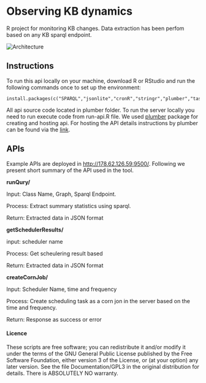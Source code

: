 # Observing KB dynamics 

R project for monitoring KB changes. Data extraction has been perfom based on any KB sparql endpoint.

![Architecture](https://raw.github.com/rifat963/KBDataObservatory/master/www/schedulerStructure.png)

## Instructions

To run this api locally on your machine, download R or RStudio and run the following commands once to set up the environment:

```
install.packages(c("SPARQL","jsonlite","cronR","stringr","plumber","taskscheduleR"))

```

All api source code located in plumber folder. To run the server locally you need to run execute code from run-api.R file. We used [plumber](https://github.com/trestletech/plumber) package for creating and hosting api. For hosting the API details instructions by plumber can be found via the [link](https://www.rplumber.io/docs/hosting.html#pm2).

## APIs 

Example APIs are deployed in http://178.62.126.59:9500/. Following we present short summary of the API used in the tool.

**runQury/** 

Input: Class Name, Graph, Sparql Endpoint.

Process: Extract summary statistics using sparql.

Return: Extracted data in JSON format


**getSchedulerResults/**

input: scheduler name 

Process: Get scheulering result based

Return: Extracted data in JSON format

**createCornJob/**

Input: Scheduler Name, time and frequency

Process: Create scheduling task as a corn jon in the server based on the time and frequency. 

Return: Response as success or error



#### Licence
These scripts are free software; you can redistribute it and/or modify it under the terms of the GNU General Public License published by
the Free Software Foundation, either version 3 of the License, or (at your option) any later version. See the file Documentation/GPL3 in the original distribution for details. There is ABSOLUTELY NO warranty. 
